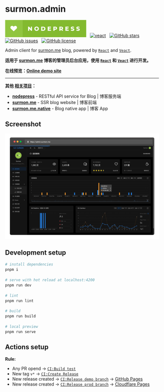 # surmon.admin

[![nodepress](https://raw.githubusercontent.com/surmon-china/nodepress/main/branding/badge.svg)](https://github.com/surmon-china/nodepress)
&nbsp;
[![veact](https://img.shields.io/badge/WITH-VEACT-42a97a?style=for-the-badge&labelColor=35495d)](https://github.com/veactjs/veact)
&nbsp;
[![GitHub stars](https://img.shields.io/github/stars/surmon-china/surmon.admin.svg?style=for-the-badge)](https://github.com/surmon-china/surmon.admin/stargazers)
&nbsp;
[![GitHub issues](https://img.shields.io/github/issues/surmon-china/surmon.admin.svg?style=for-the-badge)](https://github.com/surmon-china/surmon.admin/issues)
&nbsp;
[![GitHub license](https://img.shields.io/github/license/surmon-china/surmon.admin.svg?style=for-the-badge)](/LICENSE)

Admin client for [surmon.me](https://github.com/surmon-china/surmon.me) blog, powered by [`React`](https://github.com/facebook/react) and [`Veact`](https://github.com/veactjs/veact).

**适用于 [surmon.me](https://github.com/surmon-china/surmon.me) 博客的管理员后台应用，使用 [`React`](https://github.com/facebook/react) 和 [`Veact`](https://github.com/veactjs/veact) 进行开发。**

**在线预览：[Online demo site](https://github.surmon.me/surmon.admin)**

---

**其他 [相关项目](https://github.com/stars/surmon-china/lists/surmon-me)：**

- **[nodepress](https://github.com/surmon-china/nodepress)** - RESTful API service for Blog | 博客服务端
- **[surmon.me](https://github.com/surmon-china/surmon.me)** - SSR blog website | 博客前端
- **[surmon.me.native](https://github.com/surmon-china/surmon.me.native)** - Blog native app | 博客 App

## Screenshot

![](/screenshots/dashboard.png)

## Development setup

```bash
# install dependencies
pnpm i

# serve with hot reload at localhost:4200
pnpm run dev

# lint
pnpm run lint

# build
pnpm run build

# local preview
pnpm run serve
```

## Actions setup

**Rule:**

- Any PR opend → [`CI:Build test`](.github/workflows/test.yml)
- New tag `v*` → [`CI:Create Release`](.github/workflows/create-release.yml)
- New release created → [`CI:Release demo branch`](/.github/workflows/release-demo-branch.yml) → [GitHub Pages](http://docs.github.com/en/pages)
- New release created → [`CI:Release prod branch`](/.github/workflows/release-prod-branch.yml) → [Cloudflare Pages](https://developers.cloudflare.com/pages/)
